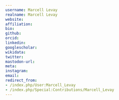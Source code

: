 ```yaml
---
username: Marcell Levay
realname: Marcell Levay
website: 
affiliation: 
bio: 
github: 
orcid: 
linkedin: 
googlescholar: 
wikidata: 
twitter: 
mastodon-url: 
meta:
instagram:
email:
redirect_from:
- /index.php/User:Marcell_Levay
- /index.php/Special:Contributions/Marcell_Levay
---
```

